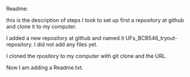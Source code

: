 Readme:

this is the description of steps I took to set up first a repository at github and clone it to my computer.

I added a new repository at github and named it UFs_BCB546_tryout-repository.
I did not add any files yet.

I cloned the rpository to my computer with git clone and the URL.

Now I am adding a Readme.txt.


